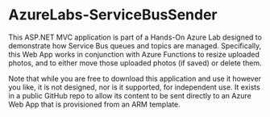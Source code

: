 # AzureLabs-ServiceBusSender

This ASP.NET MVC application is part of a Hands-On Azure Lab designed to demonstrate how Service Bus queues and topics are managed. Specifically, this Web App works in conjunction with Azure Functions to resize uploaded photos, and to either move those uploaded photos (if saved) or delete them.

Note that while you are free to download this application and use it however you like, it is not designed, nor is it supported, for independent use. It exists in a public GitHub repo to allow its content to be sent directly to an Azure Web App that is provisioned from an ARM template. 
